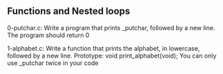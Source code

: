 ## Functions and Nested loops
0-putchar.c: Write a program that prints _putchar, followed by a new line.
The program should return 0

1-alphabet.c: Write a function that prints the alphabet, in lowercase, followed by a new line.
Prototype: void print_alphabet(void);
You can only use _putchar twice in your code
